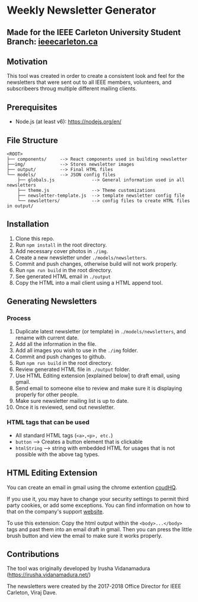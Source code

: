 # Weekly Newsletter Generator

## Made for the IEEE Carleton University Student Branch: [ieeecarleton.ca](http://ieeecarleton.ca)

## Motivation

This tool was created in order to create a consistent look and feel for the newsletters that were sent out to all IEEE members, volunteers, and subscribeers throug multiple different mailing clients.

## Prerequisites

- Node.js (at least v6): https://nodejs.org/en/

## File Structure
    <ROOT>
    ├── components/     --> React components used in building newsletter
    ├──img/             --> Stores newsletter images
    ├── output/         --> Final HTML files
    └── models/         --> JSON config files
        ├── globals.js              --> General information used in all newsletters
        ├── theme.js                --> Theme customizations  
        ├── newsletter-template.js  --> template newsletter config file
        └── newsletters/            --> config files to create HTML files in output/

## Installation

1. Clone this repo.
2. Run `npm install` in the root directory.
3. Add necessary cover photos in `./img`.
4. Create a new newsletter under `./models/newsletters`.
5. Commit and push changes, otherwise build will not work properly.
6. Run `npm run build` in the root directory.
7. See generated HTML email in `./output`
8. Copy the HTML into a mail client using a HTML append tool.

## Generating Newsletters
### Process
1. Duplicate latest newsletter (or template) in `./models/newsletters`, and rename with current date.
2. Add all the information in the file.
3. Add all images you wish to use in the `./img` folder.
4. Commit and push changes to github.
5. Run `npm run build` in the root directory.
6. Review generated HTML file in `./output` folder.
7. Use HTML Editing extension [explained below] to draft email, using gmail.
8. Send email to someone else to review and make sure it is displaying properly for other people.
9. Make sure newsletter mailing list is up to date.
10. Once it is reviewed, send out newsletter.

### HTML tags that can be used
- All standard HTML tags (`<a>,<p>, etc.`)
- `button` --> Creates a button element that is clickable
- `htmlString` --> string with embedded HTML for usages that is not possible with the above tag types.


## HTML Editing Extension

You can create an email in gmail using the chrome extention [coudHQ](https://chrome.google.com/webstore/detail/free-html-editor-for-gmai/ioinaaeeacahcmbgfmeaaofhfkijpdeb/related).

If you use it, you may have to change your security settings to permit third party cookies, or add some exceptions. You can find information on how to that on the company's support [website](https://support.cloudhq.net/how-to-enable-3rd-party-cookies-in-google-chrome-browser/).

To use this extension: Copy the html output within the `<body>...</body>` tags and past them into an email draft in gmail. Then you can press the little brush button and view the email to make sure it works properly.

## Contributions

The tool was originally developed by Irusha Vidanamadura (https://irusha.vidanamadura.net/)

The newsletters were created by the 2017-2018 Office Director for IEEE Carleton, Viraj Dave.